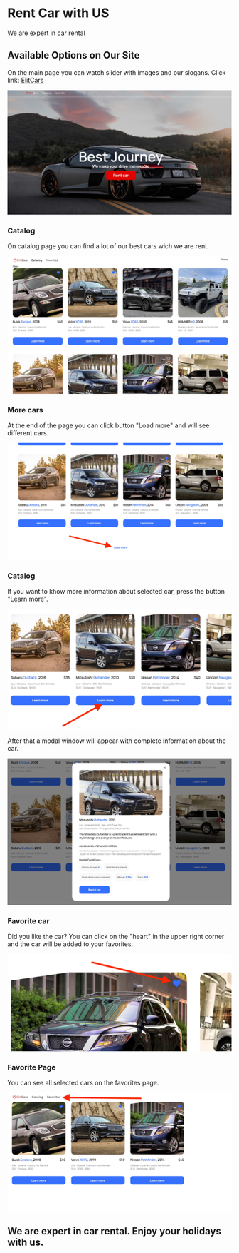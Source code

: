 # Rent Car with US

We are expert in car rental

## Available Options on Our Site

On the main page you can watch slider with images and our slogans. Click link: [ElitCars](https://romarionik.github.io/elitcars/)

![Main page whith slider](/assets/images/main.jpg)

### Catalog

On catalog page you can find a lot of our best cars wich we are rent.

![Catalog page](/assets/images/catalog.jpg)

### More cars

At the end of the page you can click button "Load more" and will see different cars.

![Button at the end of the page](/assets/images/more-cars.jpg)

### Catalog

If you want to khow more information about selected car, press the button "Learn more".

![Button Leern more](/assets/images/more-info.jpg)

After that a modal window will appear with complete information about the car.

![Modal window with car info](/assets/images/modal-window.jpg)

### Favorite car

Did you like the car? You can click on the "heart" in the upper right corner and the car will be added to your favorites.

![Add car to favorite](/assets/images/add-to-favorite.jpg)

### Favorite Page

You can see all selected cars on the favorites page.

![Favorite page](/assets/images/favorite.jpg)

## We are expert in car rental. Enjoy your holidays with us.
